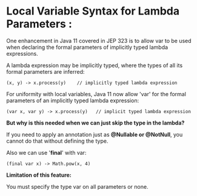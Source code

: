# Local Variable Syntax for Lambda Parameters : 

One enhancement in Java 11 covered in JEP 323 is to allow var to be used when 
declaring the formal parameters of implicitly typed lambda expressions.

A lambda expression may be implicitly typed, where the types of all its formal parameters are inferred:

`(x, y) -> x.process(y)    // implicitly typed lambda expression`

For uniformity with local variables, Java 11 now allow 'var' for the formal parameters 
of an implicitly typed lambda expression:

`(var x, var y) -> x.process(y)   // implicit typed lambda expression`

**But why is this needed when we can just skip the type in the lambda?**

If you need to apply an annotation just as **@Nullable or @NotNull**, 
you cannot do that without defining the type.

Also we can use '**final**' with var:

`(final var x) -> Math.pow(x, 4)`

**Limitation of this feature:**
 
You must specify the type var on all parameters or none.